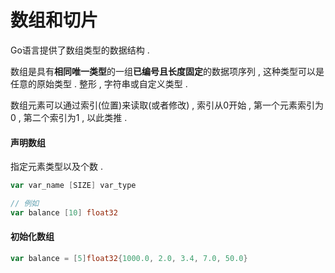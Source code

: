 # 数组和切片

Go语言提供了数组类型的数据结构 .

数组是具有**相同唯一类型**的一组**已编号且长度固定**的数据项序列 , 这种类型可以是任意的原始类型 . 整形 , 字符串或自定义类型 .

数组元素可以通过索引\(位置\)来读取\(或者修改\) , 索引从0开始 , 第一个元素索引为0 , 第二个索引为1 , 以此类推 .

#### 声明数组

指定元素类型以及个数 .

```go
var var_name [SIZE] var_type

// 例如
var balance [10] float32
```

#### 初始化数组

```go
var balance = [5]float32{1000.0, 2.0, 3.4, 7.0, 50.0}
```



